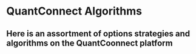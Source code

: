 # QuantConnect Algorithms

## Here is an assortment of options strategies and algorithms on the QuantCoonnect platform
